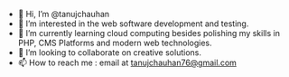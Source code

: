 - 👋 Hi, I’m @tanujchauhan
- 👀 I’m interested in the web software development and testing.
- 🌱 I’m currently learning cloud computing besides polishing my skills in PHP, CMS Platforms and modern web technologies.
- 💞️ I’m looking to collaborate on creative solutions.
- 📫 How to reach me : email at tanujchauhan76@gmail.com

<!---
tanujchauhan76/tanujchauhan76 is a ✨ special ✨ repository because its `README.md` (this file) appears on your GitHub profile.
You can click the Preview link to take a look at your changes.
--->

